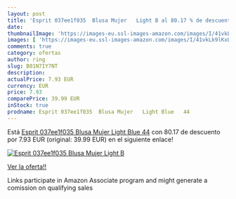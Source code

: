 ```yaml
---
layout: post
title: 'Esprit 037ee1f035  Blusa Mujer   Light B al 80.17 % de descuento'
date: 
thumbnailImage: 'https://images-eu.ssl-images-amazon.com/images/I/41vkLk9lKxL._SL200_.jpg'
images: [ 'https://images-eu.ssl-images-amazon.com/images/I/41vkLk9lKxL._SL200_.jpg' ]
comments: true
category: ofertas
author: ring
slug: B01N7IY7NT
description:
actualPrice: 7.93 EUR
currency: EUR
price: 7.93
comparePrice: 39.99 EUR
inStock: true
prodname: Esprit 037ee1f035  Blusa Mujer   Light Blue   44
---
```


Está [Esprit 037ee1f035  Blusa Mujer   Light Blue   44](https://www.amazon.es/dp/B01N7IY7NT/?tag=tolees-21) con 80.17 de descuento por 7.93 EUR (original: 39.99 EUR) en el siguiente enlace!

[![Esprit 037ee1f035  Blusa Mujer   Light B](https://images-eu.ssl-images-amazon.com/images/I/41vkLk9lKxL._SL200_.jpg)](https://www.amazon.es/dp/B01N7IY7NT/?tag=tolees-21)

[Ver la oferta!!](https://www.amazon.es/dp/B01N7IY7NT/?tag=tolees-21)

Links participate in Amazon Associate program and might generate a comission on qualifying sales



